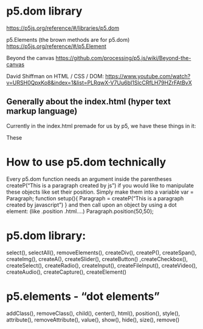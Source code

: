 # p5.dom library
https://p5js.org/reference/#/libraries/p5.dom

p5.Elements (the brown methods are for p5.dom)
https://p5js.org/reference/#/p5.Element

Beyond the canvas
https://github.com/processing/p5.js/wiki/Beyond-the-canvas

David Shiffman on HTML / CSS / DOM:
https://www.youtube.com/watch?v=URSH0QpxKo8&index=1&list=PLRqwX-V7Uu6bI1SlcCRfLH79HZrFAtBvX

## Generally about the index.html (hyper text markup language)
Currently in the index.html premade for us by p5, we have these things in it:


These <script> refer to the p5 libraries, so that the javascript knows which language we’re writing in.
HTML has the source codes for the page - so it’s everything going on behind your javascript, kinda like “behind the scenes”. in the <head> you put into files that you want the source code to reference to, for example javascript files and libraries. In the <body> you put in the markups like headings, paragraphs or images.These things are called elements. 

And what .dom does is to define these elements as OBJECTS in order to manipulate with them.
# p5.dom: Document Object Model
p5.dom gives you the ability to manipulate the objects inside the html with the use of javascript. It makes a “link” between the javascript the html. So .dom gives you more freedom in creating web pages, and  is great way to create interactivities for a web page.
For example: 
Instead of using html (which is very static), I want the javascript code to make the header. By doing this, I can manipulate the header as much as I want. Like changing the position, size, color… 
How to install p5.dom library
This function requires you include the p5.dom library in your HTML. Add the following into the head of your index.html file:
<script language="javascript" type="text/javascript" src="path/to/p5.dom.js"></script>
# How to use p5.dom technically 
Every p5.dom function needs an argument inside the parentheses 
createP(“This is a paragraph created by js”)
if you would like to manipulate these objects like set their position. Simply make them into a variable
var = Paragraph;
function setup(){
  Paragraph = createP(“This is a paragraph created by javascript”)
}
and then call upon an object by using a dot element: (like .position .html….)
Paragraph.position(50,50);

# p5.dom library:
select(), selectAll(), removeElements(), createDiv(), createP(), createSpan(), createImg(), createA(), createSlider(), createButton() ,createCheckbox(), createSelect(), createRadio(), createInput(), createFileInput(), createVideo(), createAudio(), createCapture(), createElement()

# p5.elements - “dot elements”
addClass(), removeClass(), child(), center(), html(), position(), style(), attribute(), removeAttribute(), value(), show(), hide(), size(), remove()
